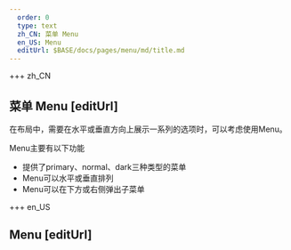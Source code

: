 ```yaml
---   
  order: 0
  type: text
  zh_CN: 菜单 Menu
  en_US: Menu
  editUrl: $BASE/docs/pages/menu/md/title.md
---      
```


+++  zh_CN
## 菜单  Menu [editUrl] 
在布局中，需要在水平或垂直方向上展示一系列的选项时，可以考虑使用Menu。

Menu主要有以下功能    

- 提供了primary、normal、dark三种类型的菜单
- Menu可以水平或垂直排列
- Menu可以在下方或右侧弹出子菜单


+++ en_US
## Menu [editUrl]     

